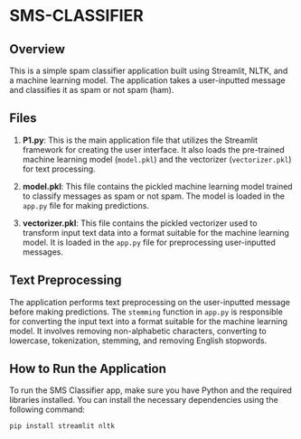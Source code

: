 # SMS-CLASSIFIER

## Overview
This is a simple spam classifier application built using Streamlit, NLTK, and a machine learning model. The application takes a user-inputted message and classifies it as spam or not spam (ham).

## Files
1. **P1.py**: This is the main application file that utilizes the Streamlit framework for creating the user interface. It also loads the pre-trained machine learning model (`model.pkl`) and the vectorizer (`vectorizer.pkl`) for text processing.

2. **model.pkl**: This file contains the pickled machine learning model trained to classify messages as spam or not spam. The model is loaded in the `app.py` file for making predictions.

3. **vectorizer.pkl**: This file contains the pickled vectorizer used to transform input text data into a format suitable for the machine learning model. It is loaded in the `app.py` file for preprocessing user-inputted messages.

## Text Preprocessing
The application performs text preprocessing on the user-inputted message before making predictions. The `stemming` function in `app.py` is responsible for converting the input text into a format suitable for the machine learning model. It involves removing non-alphabetic characters, converting to lowercase, tokenization, stemming, and removing English stopwords.

## How to Run the Application
To run the SMS Classifier app, make sure you have Python and the required libraries installed. You can install the necessary dependencies using the following command:
```bash
pip install streamlit nltk
